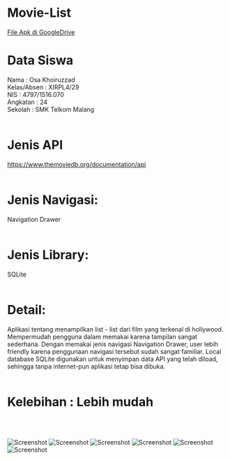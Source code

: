 # Movie-List
[File Apk di GoogleDrive](https://drive.google.com/drive/u/0/folders/0B9NsAJtQet49TExJTUlyN2NJX1U)
# Data Siswa
Nama        : Osa Khoiruzzad
<br>
Kelas/Absen : XIRPL4/29
<br>
NIS         : 4797/1516.070
<br>
Angkatan    : 24
<br>
Sekolah     : SMK Telkom Malang
<br><br>
# Jenis API<br>
https://www.themoviedb.org/documentation/api
<br><br>
# Jenis Navigasi: <br> 
Navigation Drawer
<br><br>
# Jenis Library: <br>
SQLite
<br><br>
# Detail: <br>
Aplikasi tentang menampilkan list - list dari film yang terkenal di hollywood. Mempermudah pengguna dalam memakai karena tampilan sangat sederhana. Dengan memakai jenis navigasi Navigation Drawer, user lebih friendly karena penggunaan navigasi tersebut sudah sangat familiar. Local database SQLite digunakan untuk menyimpan data API yang telah diload, sehingga tanpa internet-pun aplikasi tetap bisa dibuka.
<br>
<br>
# Kelebihan : Lebih mudah
<br>
<br>

![Screenshot](https://github.com/osakhoiruzzadxirpl4029/Movie-List/blob/master/1.png)
![Screenshot](https://github.com/osakhoiruzzadxirpl4029/Movie-List/blob/master/2.png)
![Screenshot](https://github.com/osakhoiruzzadxirpl4029/Movie-List/blob/master/3.png)
![Screenshot](https://github.com/osakhoiruzzadxirpl4029/Movie-List/blob/master/4.png)
![Screenshot](https://github.com/osakhoiruzzadxirpl4029/Movie-List/blob/master/5.png)
![Screenshot](https://github.com/osakhoiruzzadxirpl4029/Movie-List/blob/master/6.png)


